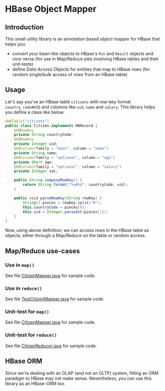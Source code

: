 # HBase Object Mapper

## Introduction
This small utility library is an annotation based *object mapper* for HBase that helps you:

* convert your bean-like objects to HBase's `Put` and `Result` objects and vice-versa (for use in Map/Reduce jobs involving HBase tables and their unit-tests)
* define *Data Access Objects* for entities that map to HBase rows (for random single/bulk access of rows from an HBase table)

## Usage
Let's say you've an HBase table `citizens` with row-key format `country_code#UID` and columns like `uid`, `name` and `salary`. This library helps you define a class like below:

```java
@HBTable("citizens")
public class Citizen implements HBRecord {
    @HBRowKey
    private String countryCode;
    @HBRowKey
    private Integer uid;
    @HBColumn(family = "main", column = "name")
    private String name;
    @HBColumn(family = "optional", column = "age")
    private Short age;
    @HBColumn(family = "optional", column = "salary")
    private Integer sal;

    public String composeRowKey() {
        return String.format("%s#%d", countryCode, uid);
    }

    public void parseRowKey(String rowKey) {
        String[] pieces = rowKey.split("#");
        this.countryCode = pieces[0];
        this.uid = Integer.parseInt(pieces[1]);
    }
} 
```

Now, using above definition, we can access rows in the HBase table as objects, either through a Map/Reduce on the table or random access.


## Map/Reduce use-cases

### Use in `map()`
See file [CitizenMapper.java](./src/test/java/com/flipkart/hbaseobjectmapper/mr/samples/CitizenMapper.java) for sample code.

### Use in `reduce()`
See file [TestCitizenMapper.java](./src/test/java/com/flipkart/hbaseobjectmapper/mr/TestCitizenMapper.java) for sample code.

### Unit-test for `map()`
See file [CitizenMapper.java](./src/test/java/com/flipkart/hbaseobjectmapper/mr/samples/CitizenMapper.java) for sample code.

### Unit-test for `reduce()`
See file [CitizenReducer.java](./src/test/java/com/flipkart/hbaseobjectmapper/mr/samples/CitizenReducer.java) for sample code.

## HBase ORM
Since we're dealing with an OLAP (and not an OLTP) system, fitting an ORM paradigm to HBase may not make sense. Nevertheless, you can use this library as an HBase-ORM too.


